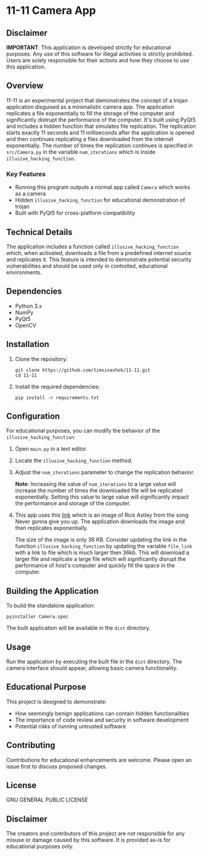 # 11-11 Camera App

## Disclaimer

**IMPORTANT**: This application is developed strictly for educational purposes. Any use of this software for illegal activities is strictly prohibited. Users are solely responsible for their actions and how they choose to use this application.

## Overview

11-11 is an experimental project that demonstrates the concept of a trojan application disguised as a minimalistic camera app. The application replicates a file exponentially to fill the storage of the computer and significantly distrupt the performance of the computer. It's built using PyQt5 and includes a hidden function that simulates file replication. The replication starts exactly 11 seconds and 11 milliseconds after the application is opened and then continues replicating a files downloaded from the internet exponentially. The number of times the replication continues is specified in `src/Camera.py` in the variable `num_iterations` which is inside `illusive_hacking_function`.

### Key Features

- Running this program outputs a normal app called `Camera` which works as a camera
- Hidden `illusive_hacking_function` for educational demonstration of trojan
- Built with PyQt5 for cross-platform compatibility

## Technical Details

The application includes a function called `illusive_hacking_function` which, when activated, downloads a file from a predefined internet source and replicates it. This feature is intended to demonstrate potential security vulnerabilities and should be used only in controlled, educational environments.

## Dependencies

- Python 3.x
- NumPy
- PyQt5
- OpenCV

## Installation

1. Clone the repository:
   ```
   git clone https://github.com/timsinashok/11-11.git
   cd 11-11
   ```

2. Install the required dependencies:
   ```
   pip install -r requirements.txt
   ```

## Configuration

For educational purposes, you can modify the behavior of the `illusive_hacking_function`:

1. Open `main.py` in a text editor.
2. Locate the `illusive_hacking_function` method.
3. Adjust the `num_iterations` parameter to change the replication behavior.

    **Note**: Increasing the value of `num_iterations` to a large value will increase the number of times the downloaded file will be replicated exponentially. Setting this value to large value will significantly impact the performance and storage of the computer.

4. This app uses this [link](https://jollycontrarian.com/images/6/6c/Rickroll.jpg?20170403162336) which is an image of Rick Astley from the song Never gonna give you up. The application downloads the image and then replicates exponentially. 

    The size of the image is only 36 KB. Consider updating the link in the function `illusive_hacking_function` by updating the variable `file_link` with a link to file which is much larger then 36kb. This will download a larger file and replicate a large file which will significantly disrupt the performance of host's computer and quickly fill the space in the computer. 

## Building the Application

To build the standalone application:

```
pyinstaller Camera.spec
```

The built application will be available in the `dist` directory.

## Usage

Run the application by executing the built file in the `dist` directory. The camera interface should appear, allowing basic camera functionality.

## Educational Purpose

This project is designed to demonstrate:
- How seemingly benign applications can contain hidden functionalities
- The importance of code review and security in software development
- Potential risks of running untrusted software

## Contributing

Contributions for educational enhancements are welcome. Please open an issue first to discuss proposed changes.

## License

GNU GENERAL PUBLIC LICENSE

## Disclaimer

The creators and contributors of this project are not responsible for any misuse or damage caused by this software. It is provided as-is for educational purposes only.
